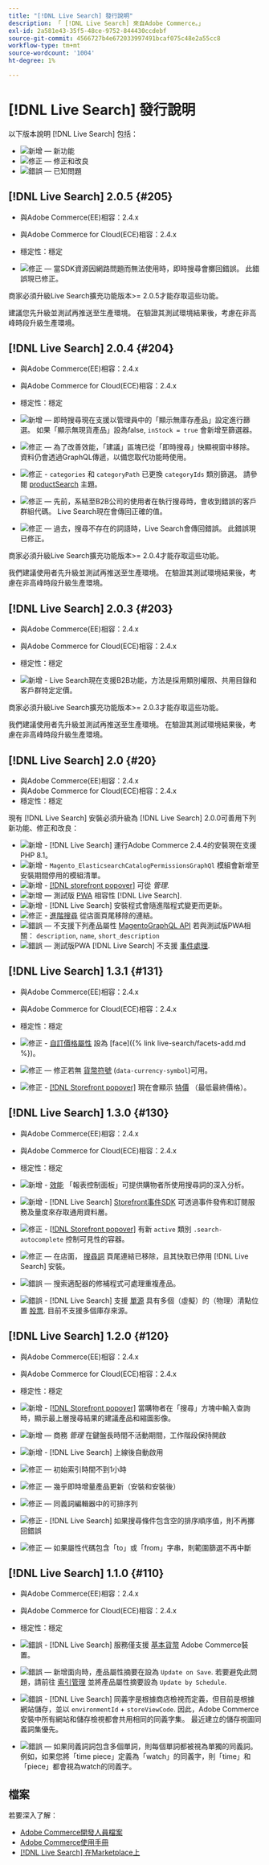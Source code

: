 ```yaml
---
title: "[!DNL Live Search] 發行說明"
description: 「 [!DNL Live Search] 來自Adobe Commerce。」
exl-id: 2a581e43-35f5-48ce-9752-844430ccdebf
source-git-commit: 4566727b4e672033997491bcaf075c48e2a55cc8
workflow-type: tm+mt
source-wordcount: '1004'
ht-degree: 1%

---
```


# [!DNL Live Search] 發行說明

以下版本說明 [!DNL Live Search] 包括：

* ![新增](../assets/new.svg)  — 新功能
* ![修正](../assets/fix.svg)  — 修正和改良
* ![錯誤](../assets/bug.svg)  — 已知問題

## [!DNL Live Search] 2.0.5 {#205}

* 與Adobe Commerce(EE)相容：2.4.x
* 與Adobe Commerce for Cloud(ECE)相容：2.4.x
* 穩定性：穩定

* ![修正](../assets/fix.svg)  — 當SDK資源因網路問題而無法使用時，即時搜尋會擲回錯誤。 此錯誤現已修正。

商家必須升級Live Search擴充功能版本>= 2.0.5才能存取這些功能。

建議您先升級並測試再推送至生產環境。 在驗證其測試環境結果後，考慮在非高峰時段升級生產環境。

## [!DNL Live Search] 2.0.4 {#204}

* 與Adobe Commerce(EE)相容：2.4.x
* 與Adobe Commerce for Cloud(ECE)相容：2.4.x
* 穩定性：穩定

* ![新增](../assets/new.svg)  — 即時搜尋現在支援以管理員中的「顯示無庫存產品」設定進行篩選。 如果「顯示無現貨產品」設為false, `inStock = true` 會新增至篩選器。
* ![修正](../assets/fix.svg)  — 為了改善效能，「建議」區塊已從「即時搜尋」快顯視窗中移除。 資料仍會透過GraphQL傳遞，以備您取代功能時使用。
* ![修正](../assets/fix.svg) - `categories` 和 `categoryPath` 已更換 `categoryIds` 類別篩選。 請參閱 [productSearch](https://developer.adobe.com/commerce/webapi/graphql/schema/live-search/queries/product-search/) 主題。
* ![修正](../assets/fix.svg)  — 先前，系結至B2B公司的使用者在執行搜尋時，會收到錯誤的客戶群組代碼。 Live Search現在會傳回正確的值。
* ![修正](../assets/fix.svg)  — 過去，搜尋不存在的詞語時，Live Search會傳回錯誤。 此錯誤現已修正。

商家必須升級Live Search擴充功能版本>= 2.0.4才能存取這些功能。

我們建議使用者先升級並測試再推送至生產環境。 在驗證其測試環境結果後，考慮在非高峰時段升級生產環境。

## [!DNL Live Search] 2.0.3 {#203}

* 與Adobe Commerce(EE)相容：2.4.x
* 與Adobe Commerce for Cloud(ECE)相容：2.4.x
* 穩定性：穩定

* ![新增](../assets/new.svg) - Live Search現在支援B2B功能，方法是採用類別權限、共用目錄和客戶群特定定價。

商家必須升級Live Search擴充功能版本>= 2.0.3才能存取這些功能。

我們建議使用者先升級並測試再推送至生產環境。 在驗證其測試環境結果後，考慮在非高峰時段升級生產環境。

## [!DNL Live Search] 2.0 {#20}

* 與Adobe Commerce(EE)相容：2.4.x
* 與Adobe Commerce for Cloud(ECE)相容：2.4.x
* 穩定性：穩定

現有 [!DNL Live Search] 安裝必須升級為 [!DNL Live Search] 2.0.0可善用下列新功能、修正和改良：

* ![新增](../assets/new.svg) - [!DNL Live Search] 運行Adobe Commerce 2.4.4的安裝現在支援PHP 8.1。
* ![新增](../assets/new.svg) - `Magento_ElasticsearchCatalogPermissionsGraphQl` 模組會新增至安裝期間停用的模組清單。
* ![新增](../assets/new.svg) - [[!DNL storefront popover]](quick-tour.md) 可從 *管理*.
* ![新增](../assets/new.svg)  — 測試版 [PWA](https://developer.adobe.com/commerce/pwa-studio/) 相容性 [!DNL Live Search].
* ![新增](../assets/new.svg) - [!DNL Live Search] 安裝程式會隨進階程式變更而更新。
* ![修正](../assets/fix.svg) - [進階搜尋](https://docs.magento.com/user-guide/catalog/search-advanced.html) 從店面頁尾移除的連結。
* ![錯誤](../assets/bug.svg)  — 不支援下列產品屬性 [MagentoGraphQL API](https://developer.adobe.com/commerce/webapi/graphql/) 若與測試版PWA相關： `description`, `name`, `short_description`
* ![錯誤](../assets/bug.svg)  — 測試版PWA [!DNL Live Search] 不支援 [事件處理](https://devdocs.magento.com/shared-services/storefront-events-sdk.html).

## [!DNL Live Search] 1.3.1 {#131}

* 與Adobe Commerce(EE)相容：2.4.x
* 與Adobe Commerce for Cloud(ECE)相容：2.4.x
* 穩定性：穩定

* ![修正](../assets/fix.svg) - [自訂價格屬性](https://docs.magento.com/user-guide/stores/attributes-input-types.html) 設為 [face]({% link live-search/facets-add.md %})。
* ![修正](../assets/fix.svg)  — 修正若無 [貨幣符號](https://docs.magento.com/user-guide/stores/currency-symbols.html) (`data-currency-symbol`)可用。
* ![修正](../assets/fix.svg) - [[!DNL Storefront popover]](storefront-popover.md) 現在會顯示 [特價](https://docs.magento.com/user-guide/catalog/product-price-special.html) （最低最終價格）。

## [!DNL Live Search] 1.3.0 {#130}

* 與Adobe Commerce(EE)相容：2.4.x
* 與Adobe Commerce for Cloud(ECE)相容：2.4.x
* 穩定性：穩定

* ![新增](../assets/new.svg) - [效能](performance.md) 「報表控制面板」可提供購物者所使用搜尋詞的深入分析。
* ![新增](../assets/new.svg) - [!DNL Live Search] [Storefront事件SDK](https://devdocs.magento.com/shared-services/storefront-events-sdk.html) 可透過事件發佈和訂閱服務及量度來存取通用資料層。
* ![修正](../assets/fix.svg) - [[!DNL Storefront popover]](storefront-popover.md) 有新 `active` 類別 `.search-autocomplete` 控制可見性的容器。
* ![修正](../assets/fix.svg)  — 在店面， [搜尋詞](https://docs.magento.com/user-guide/marketing/search-terms-popular.html) 頁尾連結已移除，且其快取已停用 [!DNL Live Search] 安裝。
* ![錯誤](../assets/bug.svg)  — 搜索適配器的修補程式可處理重複產品。
* ![錯誤](../assets/bug.svg) - [!DNL Live Search] 支援 [單源](https://docs.magento.com/user-guide/catalog/inventory-sources.html) 具有多個（虛擬）的（物理）清點位置 [股票](https://docs.magento.com/user-guide/catalog/inventory-stock.html). 目前不支援多個庫存來源。

## [!DNL Live Search] 1.2.0 {#120}

* 與Adobe Commerce(EE)相容：2.4.x
* 與Adobe Commerce for Cloud(ECE)相容：2.4.x
* 穩定性：穩定

* ![新增](../assets/new.svg) - [[!DNL Storefront popover]](storefront-popover.md) 當購物者在「搜尋」方塊中輸入查詢時，顯示最上層搜尋結果的建議產品和縮圖影像。
* ![新增](../assets/new.svg)  — 商務 *管理* 在鍵盤長時間不活動期間，工作階段保持開啟
* ![新增](../assets/new.svg) - [!DNL Live Search] 上線後自動啟用
* ![修正](../assets/fix.svg)  — 初始索引時間不到1小時
* ![修正](../assets/fix.svg)  — 幾乎即時增量產品更新（安裝和安裝後）
* ![修正](../assets/fix.svg)  — 同義詞編輯器中的可排序列
* ![修正](../assets/fix.svg) - [!DNL Live Search] 如果搜尋條件包含空的排序順序值，則不再擲回錯誤
* ![修正](../assets/fix.svg)  — 如果屬性代碼包含「to」或「from」字串，則範圍篩選不再中斷

## [!DNL Live Search] 1.1.0 {#110}

* 與Adobe Commerce(EE)相容：2.4.x
* 與Adobe Commerce for Cloud(ECE)相容：2.4.x
* 穩定性：穩定

* ![錯誤](../assets/bug.svg) - [!DNL Live Search] 服務僅支援 [基本貨幣](https://docs.magento.com/user-guide/stores/currency-configuration.html) Adobe Commerce裝置。
* ![錯誤](../assets/bug.svg)  — 新增面向時，產品屬性摘要在設為 `Update on Save`. 若要避免此問題，請前往 [索引管理](https://docs.magento.com/user-guide/system/index-management.html) 並將產品屬性摘要設為 `Update by Schedule`.
* ![錯誤](../assets/bug.svg) - [!DNL Live Search] 同義字是根據商店檢視而定義，但目前是根據網站儲存，並以 `environmentId` + `storeViewCode`. 因此，Adobe Commerce安裝中所有網站和儲存檢視都會共用相同的同義字集。 最近建立的儲存視圖同義詞集優先。
* ![錯誤](../assets/bug.svg)  — 如果同義詞詞包含多個單詞，則每個單詞都被視為單獨的同義詞。 例如，如果您將「time piece」定義為「watch」的同義字，則「time」和「piece」都會視為watch的同義字。

## 檔案

若要深入了解：

* [Adobe Commerce開發人員檔案](https://devdocs.magento.com/)
* [Adobe Commerce使用手冊](https://docs.magento.com/user-guide/)
* [[!DNL Live Search] 在Marketplace上](https://marketplace.magento.com/magento-live-search.html)
